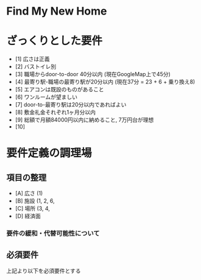 Find My New Home
================

# ざっくりとした要件

- [1]  広さは正義
- [2]  バストイレ別
- [3]  職場からdoor-to-door 40分以内 (現在GoogleMap上で45分)
- [4]  最寄り駅-職場の最寄り駅が20分以内 (現在37分 = 23 + 6 + 乗り換え8)
- [5]  エアコンは既設のものがあること
- [6]  ワンルームが望ましい
- [7]  door-to-最寄り駅は20分以内であればよい
- [8]  敷金礼金それぞれ1ヶ月分以内
- [9]  総額で月額84000円以内に納めること, 7万円台が理想
- [10] 


# 要件定義の調理場

## 項目の整理

- [A] 広さ (1)
- [B] 施設 (1, 2, 6, 
- [C] 場所 (3, 4, 
- [D] 経済面

### 要件の緩和・代替可能性について


## 必須要件
上記より以下を必須要件とする
